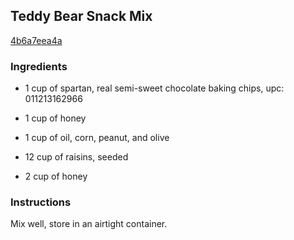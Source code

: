 ## Teddy Bear Snack Mix

[4b6a7eea4a](http://www.food.com/recipe/teddy-bear-snack-mix-228237)

### Ingredients

 - 1 cup of spartan, real semi-sweet chocolate baking chips, upc: 011213162966

 - 1 cup of honey

 - 1 cup of oil, corn, peanut, and olive

 - 12 cup of raisins, seeded

 - 2 cup of honey

### Instructions

Mix well, store in an airtight container.